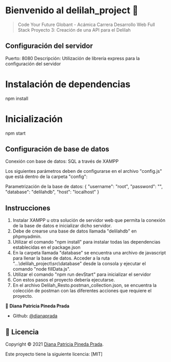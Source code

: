 
# Bienvenido al delilah_project 👋

> Code Your Future Globant - Acámica
> Carrera Desarrollo Web Full Stack
> Proyecto 3: Creación de una API para el Delilah


## Configuración del servidor
Puerto: 8080
Descripción: Utilización de librería express para la configuración del servidor

# Instalación de dependencias
npm install

# Inicialización
npm start

## Configuración de base de datos
Conexión con base de datos: SQL a través de XAMPP

Los siguientes parámetros deben de configurarse en el archivo "config.js" que está dentro de la carpeta "config": 

Parametrización de la base de datos: {
    "username": "root",
    "password": "",
    "database": "delilahdb",
    "host": "localhost"
}

## Instrucciones 

1. Instalar XAMPP u otra solución de servidor web que permita la conexión de la base de datos e inicializar dicho servidor.
2. Debe de crearse una base de datos llamada "delilahdb" en phpmyadmin.
3. Utilizar el comando "npm install" para instalar todas las dependencias establecidas en el package.json
4. En la carpeta llamada "database" se encuentra una archivo de javascript para llenar la base de datos. Acceder a la ruta "...\delilah_project\src\database" desde la consola y ejecutar el comando "node fillData.js".
5. Utilizar el comando "npm run devStart" para inicializar el servidor
6. Con estos pasos el proyecto debería ejecutarse.
7. En el archivo Delilah_Resto.postman_collection.json, se encuentra la colección de postman con las diferentes acciones que requiere el proyecto.


👤 **Diana Patricia Pineda Prada**

* Github: [@dianaprada](https://github.com/dianaprada)


## 📝 Licencia

Copyright © 2021 [Diana Patricia Pineda Prada](https://github.com/dianaprada).

Este proyecto tiene la siguiente licencia: [MIT]